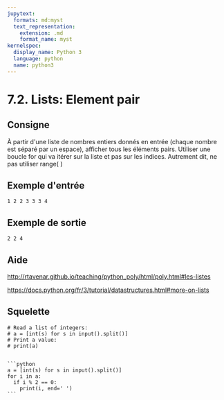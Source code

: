 ```yaml
---
jupytext:
  formats: md:myst
  text_representation:
    extension: .md
    format_name: myst
kernelspec:
  display_name: Python 3
  language: python
  name: python3
---
```


# 7.2. Lists: Element pair

## Consigne

À partir d'une liste de nombres entiers donnés en entrée (chaque nombre est séparé par un espace), afficher tous les éléments pairs. Utiliser une boucle for qui va itérer sur la liste et pas sur les indices. Autrement dit, ne pas utiliser range( )

## Exemple d'entrée

```
1 2 2 3 3 3 4
```

## Exemple de sortie

```
2 2 4
```

## Aide

http://rtavenar.github.io/teaching/python_poly/html/poly.html#les-listes

https://docs.python.org/fr/3/tutorial/datastructures.html#more-on-lists

## Squelette

```{code-cell} python
# Read a list of integers:
# a = [int(s) for s in input().split()]
# Print a value:
# print(a)
```

````{dropdown} Proposition de solution

```python
a = [int(s) for s in input().split()]
for i in a:
  if i % 2 == 0:
    print(i, end=' ')
```
````
